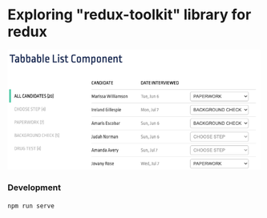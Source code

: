 # Exploring "redux-toolkit" library for redux

![alt text](https://github.com/dmitryvmin/ReduxToolkitUI/blob/trunk/public/component_screenshot.png?raw=true)

### Development

`npm run serve`
